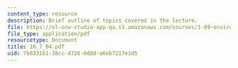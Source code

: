 ```yaml
---
content_type: resource
description: Brief outline of topics covered in the lecture.
file: https://ol-ocw-studio-app-qa.s3.amazonaws.com/courses/1-89-environmental-microbiology-fall-2004/7b63316138ccd7260d8da6eb7217e1d5_10_7_04.pdf
file_type: application/pdf
resourcetype: Document
title: 10_7_04.pdf
uid: 7b633161-38cc-d726-0d8d-a6eb7217e1d5
---
```


